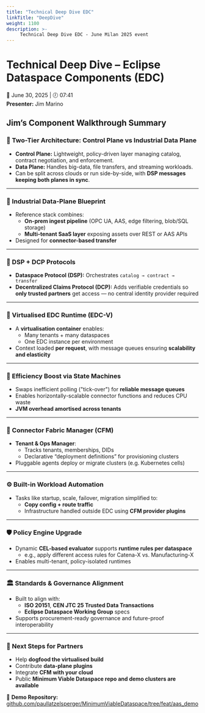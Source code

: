 ```yaml
---
title: "Technical Deep Dive EDC"
linkTitle: "DeepDive"
weight: 1100
description: >-
     Technical Deep Dive EDC - June Milan 2025 event
---
```

# Technical Deep Dive – Eclipse Dataspace Components (EDC)  
📅 June 30, 2025 | 🕖 07:41  
**Presenter:** Jim Marino

## Jim’s Component Walkthrough Summary

### 🔄 Two-Tier Architecture: Control Plane vs Industrial Data Plane
- **Control Plane:** Lightweight, policy-driven layer managing catalog, contract negotiation, and enforcement.
- **Data Plane:** Handles big-data, file transfers, and streaming workloads.
- Can be split across clouds or run side-by-side, with **DSP messages keeping both planes in sync**.

---

### 🧱 Industrial Data-Plane Blueprint
- Reference stack combines:
  - **On-prem ingest pipeline** (OPC UA, AAS, edge filtering, blob/SQL storage)
  - **Multi-tenant SaaS layer** exposing assets over REST or AAS APIs
- Designed for **connector-based transfer**

---

### 🔐 DSP + DCP Protocols
- **Dataspace Protocol (DSP):** Orchestrates `catalog → contract → transfer`
- **Decentralized Claims Protocol (DCP):** Adds verifiable credentials so **only trusted partners** get access — no central identity provider required

---

### 🧪 Virtualised EDC Runtime (EDC-V)
- A **virtualisation container** enables:
  - Many tenants + many dataspaces
  - One EDC instance per environment
- Context loaded **per request**, with message queues ensuring **scalability and elasticity**

---

### 🚀 Efficiency Boost via State Machines
- Swaps inefficient polling ("tick-over") for **reliable message queues**
- Enables horizontally-scalable connector functions and reduces CPU waste
- **JVM overhead amortised across tenants**

---

### 🧵 Connector Fabric Manager (CFM)
- **Tenant & Ops Manager**:
  - Tracks tenants, memberships, DIDs
  - Declarative “deployment definitions” for provisioning clusters
- Pluggable agents deploy or migrate clusters (e.g. Kubernetes cells)

---

### ⚙️ Built-in Workload Automation
- Tasks like startup, scale, failover, migration simplified to:
  - **Copy config + route traffic**
  - Infrastructure handled outside EDC using **CFM provider plugins**

---

### 🛡 Policy Engine Upgrade
- Dynamic **CEL-based evaluator** supports **runtime rules per dataspace**
  - e.g., apply different access rules for Catena-X vs. Manufacturing-X
- Enables multi-tenant, policy-isolated runtimes

---

### 🏛 Standards & Governance Alignment
- Built to align with:
  - **ISO 20151**, **CEN JTC 25 Trusted Data Transactions**
  - **Eclipse Dataspace Working Group** specs
- Supports procurement-ready governance and future-proof interoperability

---

### 🧪 Next Steps for Partners
- Help **dogfood the virtualised build**
- Contribute **data-plane plugins**
- Integrate **CFM with your cloud**
- Public **Minimum Viable Dataspace repo and demo clusters are available**

🔗 **Demo Repository:**  
[github.com/paullatzelsperger/MinimumViableDataspace/tree/feat/aas_demo](https://github.com/paullatzelsperger/MinimumViableDataspace/tree/feat/aas_demo)
